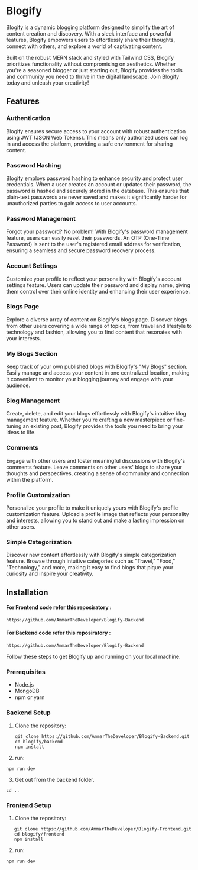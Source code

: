 # Blogify

Blogify is a dynamic blogging platform designed to simplify the art of content creation and discovery. With a sleek interface and powerful features, Blogify empowers users to effortlessly share their thoughts, connect with others, and explore a world of captivating content.

Built on the robust MERN stack and styled with Tailwind CSS, Blogify prioritizes functionality without compromising on aesthetics. Whether you're a seasoned blogger or just starting out, Blogify provides the tools and community you need to thrive in the digital landscape. Join Blogify today and unleash your creativity!

## Features

### Authentication
Blogify ensures secure access to your account with robust authentication using JWT (JSON Web Tokens). This means only authorized users can log in and access the platform, providing a safe environment for sharing content.

### Password Hashing
Blogify employs password hashing to enhance security and protect user credentials. When a user creates an account or updates their password, the password is hashed and securely stored in the database. This ensures that plain-text passwords are never saved and makes it significantly harder for unauthorized parties to gain access to user accounts.

### Password Management
Forgot your password? No problem! With Blogify's password management feature, users can easily reset their passwords. An OTP (One-Time Password) is sent to the user's registered email address for verification, ensuring a seamless and secure password recovery process.

### Account Settings
Customize your profile to reflect your personality with Blogify's account settings feature. Users can update their password and display name, giving them control over their online identity and enhancing their user experience.

### Blogs Page
Explore a diverse array of content on Blogify's blogs page. Discover blogs from other users covering a wide range of topics, from travel and lifestyle to technology and fashion, allowing you to find content that resonates with your interests.

### My Blogs Section
Keep track of your own published blogs with Blogify's "My Blogs" section. Easily manage and access your content in one centralized location, making it convenient to monitor your blogging journey and engage with your audience.

### Blog Management
Create, delete, and edit your blogs effortlessly with Blogify's intuitive blog management feature. Whether you're crafting a new masterpiece or fine-tuning an existing post, Blogify provides the tools you need to bring your ideas to life.

### Comments
Engage with other users and foster meaningful discussions with Blogify's comments feature. Leave comments on other users' blogs to share your thoughts and perspectives, creating a sense of community and connection within the platform.

### Profile Customization
Personalize your profile to make it uniquely yours with Blogify's profile customization feature. Upload a profile image that reflects your personality and interests, allowing you to stand out and make a lasting impression on other users.

### Simple Categorization
Discover new content effortlessly with Blogify's simple categorization feature. Browse through intuitive categories such as "Travel," "Food," "Technology," and more, making it easy to find blogs that pique your curiosity and inspire your creativity.

## Installation

#### For Frontend code refer this reposiratory : 
```
https://github.com/AmmarTheDeveloper/Blogify-Backend
```

#### For Backend code refer this reposiratory :
```
https://github.com/AmmarTheDeveloper/Blogify-Backend
```
Follow these steps to get Blogify up and running on your local machine.

### Prerequisites

- Node.js
- MongoDB
- npm or yarn

### Backend Setup

1. Clone the repository:

   ```
   git clone https://github.com/AmmarTheDeveloper/Blogify-Backend.git
   cd blogify/backend
   npm install
   ```
2. run:

```
npm run dev
```

3. Get out from the backend folder.
```
cd ..
```

### Frontend Setup

1. Clone the repository:

```
   git clone https://github.com/AmmarTheDeveloper/Blogify-Frontend.git
   cd blogify/frontend
   npm install
```

2. run:

```
npm run dev
```
